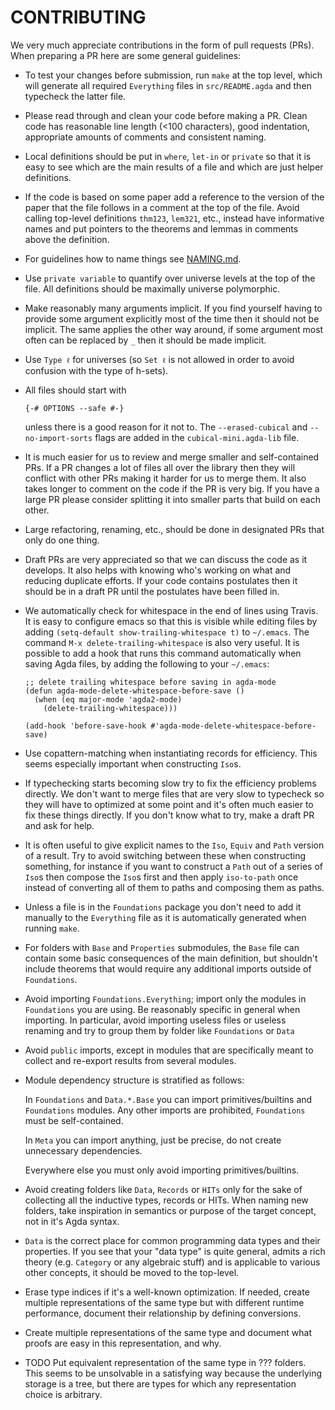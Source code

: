 CONTRIBUTING
============

We very much appreciate contributions in the form of pull requests (PRs).
When preparing a PR here are some general guidelines:

- To test your changes before submission, run `make` at the top level,
  which will generate all required `Everything` files in
  `src/README.agda` and then typecheck the latter file.

- Please read through and clean your code before making a PR. Clean
  code has reasonable line length (<100 characters), good indentation,
  appropriate amounts of comments and consistent naming.

- Local definitions should be put in `where`, `let-in` or `private` so
  that it is easy to see which are the main results of a file and
  which are just helper definitions.

- If the code is based on some paper add a reference to the version of
  the paper that the file follows in a comment at the top of the
  file. Avoid calling top-level definitions `thm123`, `lem321`, etc.,
  instead have informative names and put pointers to the theorems and
  lemmas in comments above the definition.

- For guidelines how to name things see
  [NAMING.md](https://github.com/cmcmA20/cubical-mini/blob/master/NAMING.md).

- Use `private variable` to quantify over universe levels at the top
  of the file. All definitions should be maximally universe
  polymorphic.

- Make reasonably many arguments implicit. If you find yourself having
  to provide some argument explicitly most of the time then it should
  not be implicit. The same applies the other way around, if some argument
  most often can be replaced by `_` then it should be made implicit.

- Use `Type ℓ` for universes (so `Set ℓ` is not allowed in order to
  avoid confusion with the type of h-sets).

- All files should start with

  `{-# OPTIONS --safe #-}`

  unless there is a good reason for it not to. The `--erased-cubical` and
  `--no-import-sorts` flags are added in the `cubical-mini.agda-lib` file.

- It is much easier for us to review and merge smaller and
  self-contained PRs. If a PR changes a lot of files all over the
  library then they will conflict with other PRs making it harder for
  us to merge them. It also takes longer to comment on the code
  if the PR is very big. If you have a large PR please consider
  splitting it into smaller parts that build on each other.

- Large refactoring, renaming, etc., should be done in designated PRs
  that only do one thing.

- Draft PRs are very appreciated so that we can discuss the code as it
  develops. It also helps with knowing who's working on what and
  reducing duplicate efforts. If your code contains postulates then it
  should be in a draft PR until the postulates have been filled in.

- We automatically check for whitespace in the end of lines using
  Travis. It is easy to configure emacs so that this is visible while
  editing files by adding `(setq-default show-trailing-whitespace t)`
  to `~/.emacs`. The command `M-x delete-trailing-whitespace` is also
  very useful. It is possible to add a hook that runs this command
  automatically when saving Agda files, by adding the following to your
  `~/.emacs`:
  ```
  ;; delete trailing whitespace before saving in agda-mode
  (defun agda-mode-delete-whitespace-before-save ()
    (when (eq major-mode 'agda2-mode)
      (delete-trailing-whitespace)))

  (add-hook 'before-save-hook #'agda-mode-delete-whitespace-before-save)
  ```

- Use copattern-matching when instantiating records for efficiency.
  This seems especially important when constructing `Iso`s.

- If typechecking starts becoming slow try to fix the efficiency
  problems directly. We don't want to merge files that are very slow
  to typecheck so they will have to optimized at some point and it's
  often much easier to fix these things directly. If you don't know
  what to try, make a draft PR and ask for help.

- It is often useful to give explicit names to the `Iso`, `Equiv` and `Path`
  version of a result. Try to avoid switching between these when
  constructing something, for instance if you want to construct a `Path`
  out of a series of `Iso`s then compose the `Iso`s first and then apply
  `iso-to-path` once instead of converting all of them to paths and
  composing them as paths.

- Unless a file is in the `Foundations` package you don't need to add it
  manually to the `Everything` file as it is automatically generated when
  running `make`.

- For folders with `Base` and `Properties` submodules, the `Base` file
  can contain some basic consequences of the main definition, but
  shouldn't include theorems that would require any additional imports outside
  of `Foundations`.

- Avoid importing `Foundations.Everything`; import only the modules in
  `Foundations` you are using. Be reasonably specific in general when
  importing.
  In particular, avoid importing useless files or useless renaming
  and try to group them by folder like `Foundations` or `Data`

- Avoid `public` imports, except in modules that are specifically meant
  to collect and re-export results from several modules.

- Module dependency structure is stratified as follows:

  In `Foundations` and `Data.*.Base` you can import primitives/builtins and
  `Foundations` modules.
  Any other imports are prohibited, `Foundations` must be self-contained.

  In `Meta` you can import anything, just be precise, do not create
  unnecessary dependencies.

  Everywhere else you must only avoid importing primitives/builtins.

- Avoid creating folders like `Data`, `Records` or `HITs` only for the sake of
  collecting all the inductive types, records or HITs.
  When naming new folders, take inspiration in semantics or purpose of the
  target concept, not in it's Agda syntax.

- `Data` is the correct place for common programming data types and their
  properties. If you see that your "data type" is quite general, admits a rich
  theory (e.g. `Category` or any algebraic stuff) and is applicable to various
  other concepts, it should be moved to the top-level.

- Erase type indices if it's a well-known optimization. If needed, create
  multiple representations of the same type but with different runtime
  performance, document their relationship by defining conversions.

- Create multiple representations of the same type and document what proofs
  are easy in this representation, and why.

- TODO
  Put equivalent representation of the same type in ??? folders.
  This seems to be unsolvable in a satisfying way because the underlying
  storage is a tree, but there are types for which any representation choice
  is arbitrary.
